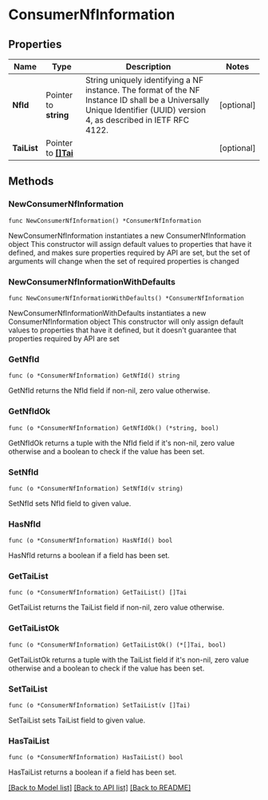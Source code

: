 # ConsumerNfInformation

## Properties

Name | Type | Description | Notes
------------ | ------------- | ------------- | -------------
**NfId** | Pointer to **string** | String uniquely identifying a NF instance. The format of the NF Instance ID shall be a  Universally Unique Identifier (UUID) version 4, as described in IETF RFC 4122.   | [optional] 
**TaiList** | Pointer to [**[]Tai**](Tai.md) |  | [optional] 

## Methods

### NewConsumerNfInformation

`func NewConsumerNfInformation() *ConsumerNfInformation`

NewConsumerNfInformation instantiates a new ConsumerNfInformation object
This constructor will assign default values to properties that have it defined,
and makes sure properties required by API are set, but the set of arguments
will change when the set of required properties is changed

### NewConsumerNfInformationWithDefaults

`func NewConsumerNfInformationWithDefaults() *ConsumerNfInformation`

NewConsumerNfInformationWithDefaults instantiates a new ConsumerNfInformation object
This constructor will only assign default values to properties that have it defined,
but it doesn't guarantee that properties required by API are set

### GetNfId

`func (o *ConsumerNfInformation) GetNfId() string`

GetNfId returns the NfId field if non-nil, zero value otherwise.

### GetNfIdOk

`func (o *ConsumerNfInformation) GetNfIdOk() (*string, bool)`

GetNfIdOk returns a tuple with the NfId field if it's non-nil, zero value otherwise
and a boolean to check if the value has been set.

### SetNfId

`func (o *ConsumerNfInformation) SetNfId(v string)`

SetNfId sets NfId field to given value.

### HasNfId

`func (o *ConsumerNfInformation) HasNfId() bool`

HasNfId returns a boolean if a field has been set.

### GetTaiList

`func (o *ConsumerNfInformation) GetTaiList() []Tai`

GetTaiList returns the TaiList field if non-nil, zero value otherwise.

### GetTaiListOk

`func (o *ConsumerNfInformation) GetTaiListOk() (*[]Tai, bool)`

GetTaiListOk returns a tuple with the TaiList field if it's non-nil, zero value otherwise
and a boolean to check if the value has been set.

### SetTaiList

`func (o *ConsumerNfInformation) SetTaiList(v []Tai)`

SetTaiList sets TaiList field to given value.

### HasTaiList

`func (o *ConsumerNfInformation) HasTaiList() bool`

HasTaiList returns a boolean if a field has been set.


[[Back to Model list]](../README.md#documentation-for-models) [[Back to API list]](../README.md#documentation-for-api-endpoints) [[Back to README]](../README.md)


